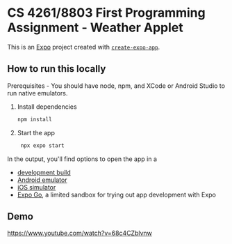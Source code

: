 # CS 4261/8803 First Programming Assignment - Weather Applet

This is an [Expo](https://expo.dev) project created with [`create-expo-app`](https://www.npmjs.com/package/create-expo-app).

## How to run this locally

Prerequisites - You should have node, npm, and XCode or Android Studio to run native emulators.

1. Install dependencies

   ```bash
   npm install
   ```

2. Start the app

   ```bash
    npx expo start
   ```

In the output, you'll find options to open the app in a

- [development build](https://docs.expo.dev/develop/development-builds/introduction/)
- [Android emulator](https://docs.expo.dev/workflow/android-studio-emulator/)
- [iOS simulator](https://docs.expo.dev/workflow/ios-simulator/)
- [Expo Go](https://expo.dev/go), a limited sandbox for trying out app development with Expo

## Demo
https://www.youtube.com/watch?v=68c4CZblvnw